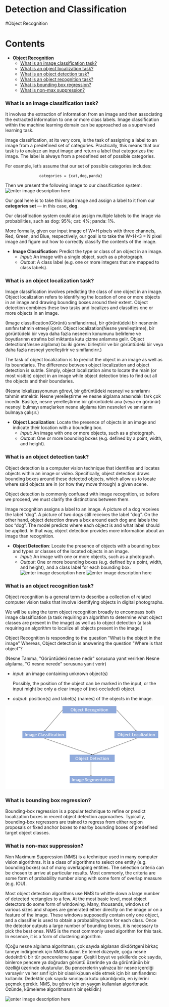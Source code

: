 ﻿# Detection and Classification


﻿#Object Recognition<a name="anabaslik2"></a>

#  Contents
-  [ **Object Recognition**](#anabaslik2)
    -  [What is an image classification task?](#paragraph39)
    -   [What is an object localization task?](#paragraph40)
    -  [What is an object detection task?](#paragraph41)
    -  [What is an object recognition task?](#paragraph42)
    -   [What is bounding box regression?](#paragraph43)
    -   [What is non-max suppression?](#paragraph44)


### What is an image classification task?<a name="paragraph39"></a>
It involves the extraction of information from an image and then associating the extracted information to one or more class labels. Image classification within the machine learning domain can be approached as a supervised learning task.

Image classification, at its very core, is the task of assigning a label to an image from a predefined set of categories. Practically, this means that our task is to analyze an input image and return a label that categorizes the image. The label is always from a predefined set of possible categories.

For example, let’s assume that our set of possible categories includes:

                   categories = {cat,dog,panda}
    
Then we present the following image to our classification system:
![enter image description here](https://www.proutletplus.com/wp-content/uploads/2019/11/k%C3%B6%C3%B6%C3%B6.jpg)

Our goal here is to take this input image and assign a label to it from our **categories set** — in this case, **dog**.

Our classification system could also assign multiple labels to the image via probabilities, such as dog: 95%; cat: 4%; panda: 1%.

More formally, given our input image of W×H pixels with three channels, Red, Green, and Blue, respectively, our goal is to take the W×H×3 = N pixel image and figure out how to correctly classify the contents of the image.

-   **Image Classification**: Predict the type or class of an object in an image.
    -   _Input_: An image with a single object, such as a photograph.
    -   _Output_: A class label (e.g. one or more integers that are mapped to class labels).
   
### What is an object localization task?<a name="paragraph40"></a>
Image classification involves predicting the class of one object in an image. Object localization refers to identifying the location of one or more objects in an image and drawing bounding boxes around their extent. Object detection combines these two tasks and localizes and classifies one or more objects in an image.

(Image classification(Görüntü sınıflandırma), bir görüntüdeki bir nesnenin sınıfını tahmin etmeyi içerir. Object localization(Nesne yerelleştirme), bir görüntüdeki bir veya daha fazla nesnenin konumunu belirleme ve boyutlarının etrafına bol miktarda kutu çizme anlamına gelir. Object detection(Nesne algılama) bu iki görevi birleştirir ve bir görüntüdeki bir veya daha fazla nesneyi yerelleştirir ve sınıflandırır.)

The task of object localization is to predict the object in an image as well as its boundaries. The difference between object localization and object detection is subtle. Simply, object localization aims to locate the main (or most visible) object in an image while object detection tries to find out all the objects and their boundaries.

(Nesne lokalizasyonunun görevi, bir görüntüdeki nesneyi ve sınırlarını tahmin etmektir. Nesne yerelleştirme ve nesne algılama arasındaki fark çok incedir. Basitçe, nesne yerelleştirme bir görüntüdeki ana (veya en görünür) nesneyi bulmayı amaçlarken nesne algılama tüm nesneleri ve sınırlarını bulmaya çalışır.)

-   **Object Localization**: Locate the presence of objects in an image and indicate their location with a bounding box.
    -   _Input_: An image with one or more objects, such as a photograph.
    -   _Output_: One or more bounding boxes (e.g. defined by a point, width, and height).
 
### What is an object detection task? <a name="paragraph41"></a>
Object detection is a computer vision technique that identifies and locates objects within an image or video. Specifically, object detection draws bounding boxes around these detected objects, which allow us to locate where said objects are in (or how they move through) a given scene.

Object detection is commonly confused with image recognition, so before we proceed, we must clarify the distinctions between them.

Image recognition assigns a label to an image. A picture of a dog receives the label “dog”. A picture of two dogs still receives the label “dog”. On the other hand, object detection draws a box around each dog and labels the box “dog”. The model predicts where each object is and what label should be applied. In that way, object detection provides more information about an image than recognition.

-   **Object Detection**: Locate the presence of objects with a bounding box and types or classes of the located objects in an image.
    -   _Input_: An image with one or more objects, such as a photograph.
    -   _Output_: One or more bounding boxes (e.g. defined by a point, width, and height), and a class label for each bounding box.
   ![enter image description here](https://www.fritz.ai/images/object_detection_vs_image_recognition.jpg)
 ![enter image description here](https://appsilon.com/assets/uploads/2018/08/types.png)
### What is an object recognition task?<a name="paragraph42"></a>
Object recognition is a general term to describe a collection of related computer vision tasks that involve identifying objects in digital photographs.

We will be using the term object recognition broadly to encompass both image classification (a task requiring an algorithm to determine what object classes are present in the image) as well as to object detection (a task requiring an algorithm to localize all objects present in the image.)

Object Recognition is responding to the question "What is the object in the image" Whereas, Object detection is answering the question "Where is that object"?

(Nesne Tanıma, "Görüntüdeki nesne nedir" sorusuna yanıt verirken Nesne algılama, "O nesne nerede" sorusuna yanıt verir)

-   _input_: an image containing unknown object(s)
    
    Possibly, the position of the object can be marked in the input, or the input might be only a clear image of (not-occluded) object.
    
-   _output_: position(s) and label(s) (names) of the objects in the image.

<p  align="center">
<img  src="images/Object_Recognition.png"  width="">
</p>


### What is bounding box regression?<a name="paragraph43"></a>
Bounding-box regression is a popular technique to refine or predict localization boxes in recent object detection approaches. Typically, bounding-box regressors are trained to regress from either region proposals or fixed anchor boxes to nearby bounding boxes of predefined target object classes.

### What is non-max suppression?<a name="paragraph44"></a>
Non Maximum Suppression (NMS) is a technique used in many computer vision algorithms. It is a class of algorithms to select one entity (e.g. bounding boxes) out of many overlapping entities. The selection criteria can be chosen to arrive at particular results. Most commonly, the criteria are some form of probability number along with some form of overlap measure (e.g. IOU).

Most object detection algorithms use NMS to whittle down a large number of detected rectangles to a few. At the most basic level, most object detectors do some form of windowing. Many, thousands, windows of various sizes and shapes are generated either directly on the image or on a feature of the image. These windows supposedly contain only one object, and a classifier is used to obtain a probability/score for each class. Once the detector outputs a large number of bounding boxes, it is necessary to pick the best ones. NMS is the most commonly used algorithm for this task. In essence, it is a form of clustering algorithm.

(Çoğu nesne algılama algoritması, çok sayıda algılanan dikdörtgeni birkaç taneye indirgemek için NMS kullanır. En temel düzeyde, çoğu nesne dedektörü bir tür pencereleme yapar. Çeşitli boyut ve şekillerde çok sayıda, binlerce pencere ya doğrudan görüntü üzerinde ya da görüntünün bir özelliği üzerinde oluşturulur. Bu pencerelerin yalnızca bir nesne içerdiği varsayılır ve her sınıf için bir olasılık/puan elde etmek için bir sınıflandırıcı kullanılır. Dedektör çok sayıda sınırlayıcı kutu çıkardığında, en iyilerini seçmek gerekir. NMS, bu görev için en yaygın kullanılan algoritmadır. Özünde, kümeleme algoritmasının bir şeklidir.)

![enter image description here](https://appsilon.com/assets/uploads/2018/08/nonmax-1.png)


